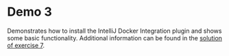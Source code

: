 # Demo 3

Demonstrates how to install the IntelliJ Docker Integration plugin and shows some basic functionality. Additional information can be found in the [solution of exercise 7](../../exercises/exercise-7/solution/solution.md).